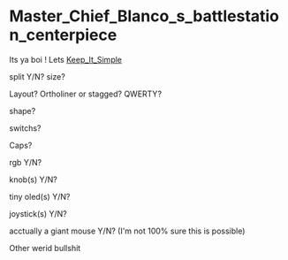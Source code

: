 # Master_Chief_Blanco_s_battlestation_centerpiece
Its ya boi
!
Lets
[Keep_It_Simple](https://user-images.githubusercontent.com/113202399/189412406-61ec3748-1d15-4bd9-92aa-437411940890.png)


split Y/N?
size?

Layout?
  Ortholiner or stagged?
  QWERTY?

shape?

switchs?

Caps?

rgb Y/N?

knob(s) Y/N?

tiny oled(s) Y/N?

joystick(s) Y/N?

acctually a giant mouse Y/N? (I'm not 100% sure this is possible)

Other werid bullshit
